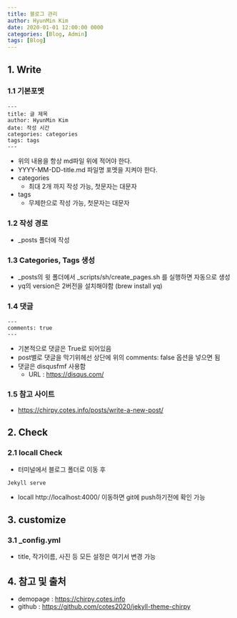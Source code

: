 ```yaml
---
title: 블로그 관리
author: HyunMin Kim
date: 2020-01-01 12:00:00 0000
categories: [Blog, Admin]
tags: [Blog]
---
```



## 1. Write
### 1.1 기본포멧
```
---
title: 글 제목
author: HyunMin Kim
date: 작성 시간
categories: categories
tags: tags
---
```
- 위의 내용을 항상 md파일 위에 적어야 한다.
- YYYY-MM-DD-title.md 파일명 포멧을 지켜야 한다.
- categories
    - 최대 2개 까지 작성 가능, 첫문자는 대문자
- tags
    - 무제한으로 작성 가능, 첫문자는 대문자

### 1.2 작성 경로
- _posts 폴더에 작성

### 1.3 Categories, Tags 생성
- _posts의 윗 폴더에서 _scripts/sh/create_pages.sh 를 실행하면 자동으로 생성
- yq의 version은 2버전을 설치해야함 (brew install yq)

### 1.4 댓글
```
---
comments: true
---
```
- 기본적으로 댓글은 True로 되어있음
- post별로 댓글을 막기위헤선 상단에 위의 comments: false 옵션을 넣으면 됨
- 댓글은 disqusfmf 사용함
    - URL : https://disqus.com/

### 1.5 참고 사이트
- https://chirpy.cotes.info/posts/write-a-new-post/

## 2. Check
### 2.1 locall Check
- 터미널에서 블로그 폴더로 이동 후
```
Jekyll serve
```
- locall http://localhost:4000/ 이동하면 git에 push하기전에 확인 가능

## 3. customize
### 3.1 _config.yml
- title, 작가이름, 사진 등 모든 설정은 여기서 변경 가능

## 4. 참고 및 출처
- demopage : https://chirpy.cotes.info
- github : https://github.com/cotes2020/jekyll-theme-chirpy